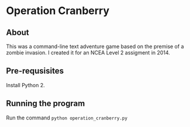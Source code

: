 # Operation Cranberry

## About
This was a command-line text adventure game based on the premise of a zombie invasion. 
I created it for an NCEA Level 2 assigment in 2014.

## Pre-requsisites
Install Python 2.

## Running the program
Run the command `python operation_cranberry.py`
